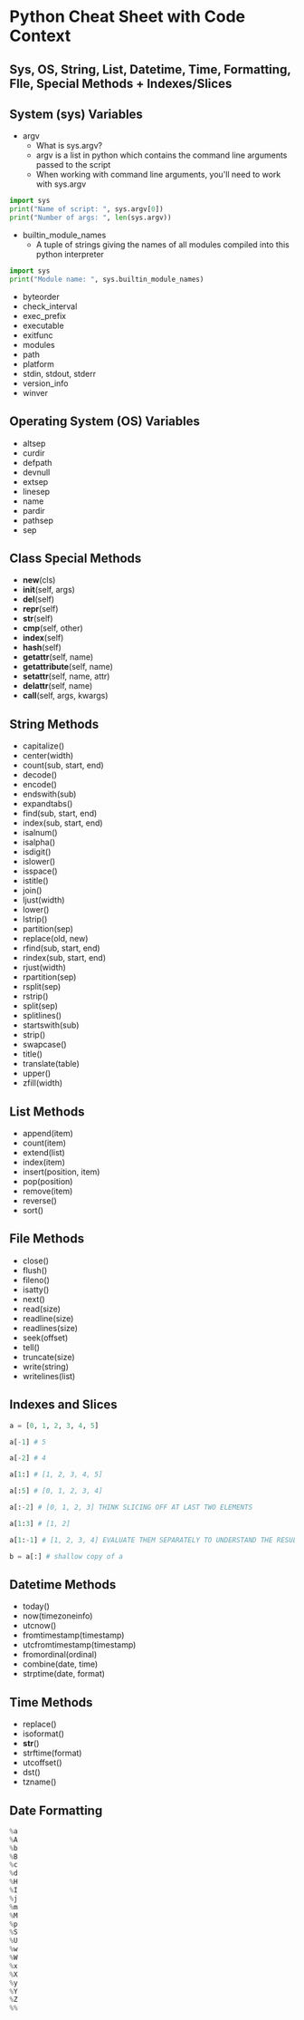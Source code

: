 # Python Cheat Sheet with Code Context
## Sys, OS, String, List, Datetime, Time, Formatting, Flle, Special Methods + Indexes/Slices

## System (sys) Variables
- argv
  - What is sys.argv?
  - argv is a list in python which contains the command line arguments passed to the script
  - When working with command line arguments, you'll need to work with sys.argv

``` Python
import sys
print("Name of script: ", sys.argv[0])
print("Number of args: ", len(sys.argv))
```

- builtin_module_names
  - A tuple of strings giving the names of all modules compiled into this python interpreter

``` Python
import sys
print("Module name: ", sys.builtin_module_names)
```

- byteorder
- check_interval
- exec_prefix
- executable
- exitfunc
- modules
- path
- platform
- stdin, stdout, stderr
- version_info
- winver

## Operating System (OS) Variables
- altsep
- curdir
- defpath
- devnull
- extsep
- linesep
- name
- pardir
- pathsep
- sep

## Class Special Methods
- __new__(cls)
- __init__(self, args)
- __del__(self)
- __repr__(self)
- __str__(self)
- __cmp__(self, other)
- __index__(self)
- __hash__(self)
- __getattr__(self, name)
- __getattribute__(self, name)
- __setattr__(self, name, attr)
- __delattr__(self, name)
- __call__(self, args, kwargs)

## String Methods
- capitalize()
- center(width)
- count(sub, start, end)
- decode()
- encode()
- endswith(sub)
- expandtabs()
- find(sub, start, end)
- index(sub, start, end)
- isalnum()
- isalpha()
- isdigit()
- islower()
- isspace()
- istitle()
- join()
- ljust(width)
- lower()
- lstrip()
- partition(sep)
- replace(old, new)
- rfind(sub, start, end)
- rindex(sub, start, end)
- rjust(width)
- rpartition(sep)
- rsplit(sep)
- rstrip()
- split(sep)
- splitlines()
- startswith(sub)
- strip()
- swapcase()
- title()
- translate(table)
- upper()
- zfill(width)

## List Methods
- append(item)
- count(item)
- extend(list)
- index(item)
- insert(position, item)
- pop(position)
- remove(item)
- reverse()
- sort()

## File Methods
- close()
- flush()
- fileno()
- isatty()
- next()
- read(size)
- readline(size)
- readlines(size)
- seek(offset)
- tell()
- truncate(size)
- write(string)
- writelines(list)

## Indexes and Slices

``` Python
a = [0, 1, 2, 3, 4, 5]

a[-1] # 5

a[-2] # 4

a[1:] # [1, 2, 3, 4, 5]

a[:5] # [0, 1, 2, 3, 4]

a[:-2] # [0, 1, 2, 3] THINK SLICING OFF AT LAST TWO ELEMENTS

a[1:3] # [1, 2]

a[1:-1] # [1, 2, 3, 4] EVALUATE THEM SEPARATELY TO UNDERSTAND THE RESULTING SLICE

b = a[:] # shallow copy of a
```

## Datetime Methods
- today()
- now(timezoneinfo)
- utcnow()
- fromtimestamp(timestamp)
- utcfromtimestamp(timestamp)
- fromordinal(ordinal)
- combine(date, time)
- strptime(date, format)

## Time Methods
- replace()
- isoformat()
- __str__()
- strftime(format)
- utcoffset()
- dst()
- tzname()

## Date Formatting
``` Python
%a
%A
%b
%B
%c
%d
%H
%I
%j
%m
%M
%p
%S
%U
%w
%W
%x
%X
%y
%Y
%Z
%%
```
